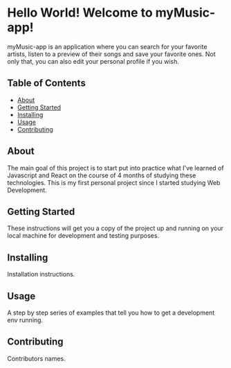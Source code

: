 # Hello World! Welcome to myMusic-app!
  myMusic-app is an application where you can search for your favorite artists, listen to a preview of their songs and save your favorite ones. Not only that, you can also edit your personal profile if you wish.

## Table of Contents

- [About](#about)
- [Getting Started](#getting_started)
- [Installing](#installing)
- [Usage](#usage)
- [Contributing](#contributing)

## About
The main goal of this project is to start put into practice what I've learned of Javascript and React on the course of 4 months of studying these technologies. This is my first personal project since I started studying Web Development.

## Getting Started
These instructions will get you a copy of the project up and running on your local machine for development and testing purposes.

## Installing
Installation instructions.

## Usage
A step by step series of examples that tell you how to get a development env running.

## Contributing
Contributors names.
